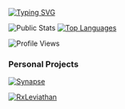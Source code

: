 [![Typing SVG](https://readme-typing-svg.herokuapp.com?color=%231DF734&center=false&height=75&lines=Follow+the+white+rabbit)](https://git.io/typing-svg)

![Public Stats](https://github-readme-stats.vercel.app/api?username=kuakman&&show_icons=true&theme=github_dark&custom_title=Public%20Stats&include_all_commits=ture&count_private=true&line_height=40)
[![Top Languages](https://github-readme-stats.vercel.app/api/top-langs/?username=kuakman&theme=github_dark)](https://github.com/kuakman)

![Profile Views](https://visitor-badge.glitch.me/badge?page_id=kuakman.visitor-badge&left_color=grey&right_color=blue)

### Personal Projects

[![Synapse](https://github-readme-stats.vercel.app/api/pin/?username=kuakman&repo=synapse&theme=github_dark)](https://github.com/kuakman/synapse/tree/migration)

[![RxLeviathan](https://github-readme-stats.vercel.app/api/pin/?username=nahuelio&repo=rx-leviathan&theme=github_dark)](https://github.com/nahuelio/rx-leviathan)
